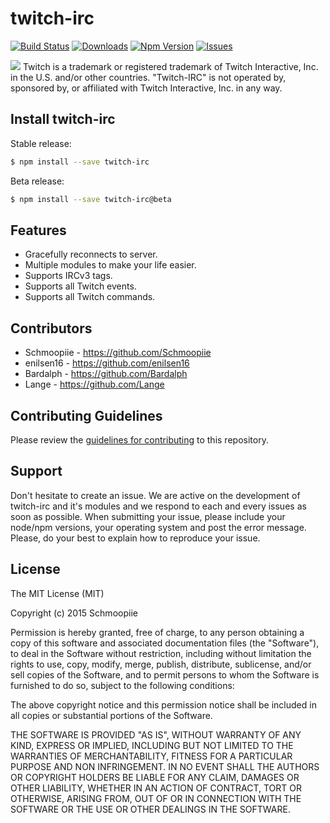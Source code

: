 # twitch-irc
[![Build Status](https://secure.travis-ci.org/twitch-irc/twitch-irc.png?branch=master)](https://travis-ci.org/Schmoopiie/twitch-irc) [![Downloads](http://img.shields.io/npm/dm/twitch-irc.svg?style=flat)](https://www.npmjs.org/package/twitch-irc) [![Npm Version](http://img.shields.io/npm/v/twitch-irc.svg?style=flat)](https://www.npmjs.org/package/twitch-irc) [![Issues](http://img.shields.io/github/issues/twitch-irc/twitch-irc.svg?style=flat)](https://github.com/twitch-irc/twitch-irc/issues)

![](http://i.imgur.com/7PMEvN5.png)
Twitch is a trademark or registered trademark of Twitch Interactive, Inc. in the U.S. and/or other countries. "Twitch-IRC" is not operated by, sponsored by, or affiliated with Twitch Interactive, Inc. in any way.

## Install twitch-irc
Stable release:
```bash
$ npm install --save twitch-irc
```

Beta release:
```bash
$ npm install --save twitch-irc@beta
```
## Features

- Gracefully reconnects to server.
- Multiple modules to make your life easier.
- Supports IRCv3 tags.
- Supports all Twitch events.
- Supports all Twitch commands.

## Contributors

- Schmoopiie - https://github.com/Schmoopiie
- enilsen16 - https://github.com/enilsen16
- Bardalph - https://github.com/Bardalph
- Lange - https://github.com/Lange

## Contributing Guidelines

Please review the [guidelines for contributing](./CONTRIBUTING.md) to this repository.

## Support

Don't hesitate to create an issue. We are active on the development of twitch-irc and it's modules and we respond to each and every issues as soon as possible. When submitting your issue, please include your node/npm versions, your operating system and post the error message. Please, do your best to explain how to reproduce your issue.

## License

The MIT License (MIT)

Copyright (c) 2015 Schmoopiie

Permission is hereby granted, free of charge, to any person obtaining a copy
of this software and associated documentation files (the "Software"), to deal
in the Software without restriction, including without limitation the rights
to use, copy, modify, merge, publish, distribute, sublicense, and/or sell
copies of the Software, and to permit persons to whom the Software is
furnished to do so, subject to the following conditions:

The above copyright notice and this permission notice shall be included in
all copies or substantial portions of the Software.

THE SOFTWARE IS PROVIDED "AS IS", WITHOUT WARRANTY OF ANY KIND, EXPRESS OR
IMPLIED, INCLUDING BUT NOT LIMITED TO THE WARRANTIES OF MERCHANTABILITY,
FITNESS FOR A PARTICULAR PURPOSE AND NON INFRINGEMENT. IN NO EVENT SHALL THE
AUTHORS OR COPYRIGHT HOLDERS BE LIABLE FOR ANY CLAIM, DAMAGES OR OTHER
LIABILITY, WHETHER IN AN ACTION OF CONTRACT, TORT OR OTHERWISE, ARISING FROM,
OUT OF OR IN CONNECTION WITH THE SOFTWARE OR THE USE OR OTHER DEALINGS IN
THE SOFTWARE.